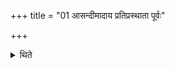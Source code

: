 +++
title = "01 आसन्दीमादाय प्रतिप्रस्थाता पूर्वः"

+++

<details><summary>थिते</summary>

1. Having taken up the throne, the Pratiprasthātr̥ goes before (the Adhvaryu).
</details>
